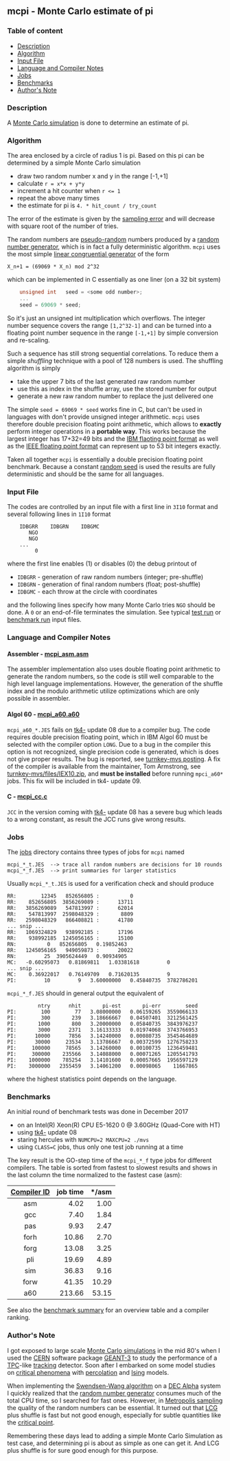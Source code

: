 ## mcpi - Monte Carlo estimate of pi

### Table of content

- [Description](#user-content-description)
- [Algorithm](#user-content-algorithm)
- [Input File](#user-content-ifile)
- [Language and Compiler Notes](#user-content-langcomp)
- [Jobs](#user-content-jobs)
- [Benchmarks](#user-content-benchmarks)
- [Author's Note](#user-content-anote)

### <a id="description">Description</a>
A [Monte Carlo simulation](https://en.wikipedia.org/wiki/Monte_Carlo_method)
is done to determine an estimate of pi.

### <a id="algorithm">Algorithm</a>
The area enclosed by a circle of radius 1 is pi. Based on this pi can
be determined by a simple Monte Carlo simulation
- draw two random number x and y in the range [-1,+1]
- calculate `r = x*x + y*y`
- increment a hit counter when `r <= 1`
- repeat the above many times
- the estimate for pi is `4. * hit_count / try_count`

The error of the estimate is given by the
[sampling error](https://en.wikipedia.org/wiki/Sampling_error)
and will decrease with square root of the number of tries.

The random numbers are
[pseudo-random](https://en.wikipedia.org/wiki/Pseudorandomness)
numbers produced by a
[random number generator](https://en.wikipedia.org/wiki/Pseudorandom_number_generator),
which is in fact a fully deterministic algorithm.
`mcpi` uses the most simple
[linear congruential generator](https://en.wikipedia.org/wiki/Linear_congruential_generator) of the form

    X_n+1 = (69069 * X_n) mod 2^32

which can be implemented in C essentially as one liner (on a 32 bit system)
``` c
    unsigned int   seed = <some odd number>;
    ...
    seed = 69069 * seed;
```
So it's just an unsigned int multiplication which overflows. The integer
number sequence covers the range `[1,2^32-1]` and can be turned into a
floating point number sequence in the range `[-1,+1]` by simple conversion
and re-scaling.

Such a sequence has still strong sequential correlations. To reduce them
a simple _shuffling_ technique with a pool of 128 numbers is used. The
shuffling algorithm is simply
- take the upper 7 bits of the last generated raw random number
- use this as index in the shuffle array, use the stored number for output
- generate a new raw random number to replace the just delivered one

The simple `seed = 69069 * seed` works fine in C, but can't be used in
languages with don't provide unsigned integer arithmetic. `mcpi` uses
therefore double precision floating point arithmetic, which allows to
**exactly** perform integer operations in a **portable way**. This works
because the largest integer has 17+32=49 bits and the
[IBM flaoting point format](https://en.wikipedia.org/wiki/IBM_Floating_Point_Architecture)
as well as the
[IEEE floating point format](https://en.wikipedia.org/wiki/IEEE_754)
can represent up to 53 bit integers exactly.

Taken all together `mcpi` is essentially a double precision floating point
benchmark. Because a constant
[random seed](https://en.wikipedia.org/wiki/Random_seed)
is used the results are fully deterministic and should be the same for
all languages.

### <a id="ifile">Input File</a>
The codes are controlled by an input file with a first line in `3I10` format
and several following lines in `1I10` format
```
    IDBGRR    IDBGRN    IDBGMC
       NGO
       NGO
    ...
         0
```

where the first line enables (1) or disables (0) the debug printout of
- `IDBGRR` - generation of raw random numbers (integer; pre-shuffle)
- `IDBGRN` - generation of final random numbers (float; post-shuffle)
- `IDBGMC` - each throw at the circle with coordinates

and the following lines specify how many Monte Carlo tries `NGO`
should be done. A `0` or an end-of-file terminates the simulation.
See typical [test run](mcpi_ctst.dat) or
[benchmark run](mcpi_cnat.dat) input files.

### <a id="langcomp">Language and Compiler Notes</a>

#### Assembler - [mcpi_asm.asm](mcpi_asm.asm)
The assembler implementation also uses double floating point arithmetic
to generate the random numbers, so the code is still well comparable to
the high level language implementations.
However, the generation of the shuffle index and the modulo arithmetic
utilize optimizations which are only possible in assembler.

#### Algol 60 - [mcpi_a60.a60](mcpi_a60.a60)
`mcpi_a60_*.JES` fails on [tk4-](http://wotho.ethz.ch/tk4-/)
update 08 due to a compiler bug.
The code requires double precision floating point, which in IBM Algol 60
must be selected with the compiler option `LONG`. Due to a bug in the
compiler this option is not recognized, single precision code is generated,
which is does not give proper results.
The bug is reported, see
[turnkey-mvs posting](https://groups.yahoo.com/neo/groups/turnkey-mvs/conversations/topics/10401).
A fix of the compiler is available from the maintainer, Tom Armstrong, see
[turnkey-mvs/files/IEX10.zip](https://groups.yahoo.com/neo/groups/turnkey-mvs/files/IEX10.zip), and **must be installed** before running `mpci_a60*` jobs. This
fix will be included in tk4- update 09.
  
#### C - [mcpi_cc.c](mcpi_cc.c)
`JCC` in the version coming with [tk4-](http://wotho.ethz.ch/tk4-/) update 08
has a severe bug which leads to a wrong constant, as result the JCC runs give
wrong results.

### <a id="jobs">Jobs</a>
The [jobs](../jobs) directory contains three types of jobs for `mcpi` named

    mcpi_*_t.JES  --> trace all random numbers are decisions for 10 rounds
    mcpi_*_f.JES  --> print summaries for larger statistics

Usually `mcpi_*_t.JES` is used for a verification check and should produce

    RR:        12345   852656805 :          0
    RR:    852656805  3856269089 :      13711
    RR:   3856269089   547813997 :      62014
    RR:    547813997  2598048329 :       8809
    RR:   2598048329   866408821 :      41780
    ... snip ...
    RR:   1069324829   938992185 :      17196
    RR:    938992185  1245056165 :      15100
    RN:          0   852656805   0.19852463
    RR:   1245056165   949059873 :      20022
    RN:         25  3905624449   0.90934905
    MC:   -0.60295073   0.81869811   1.03381618         0
    ... snip ...
    MC:    0.36922017   0.76149709   0.71620135         9
    PI:         10         9   3.60000000   0.45840735  3782786201
    
`mcpi_*_f.JES` should in general output the equivalent of

              ntry      nhit       pi-est       pi-err        seed
    PI:        100        77   3.08000000   0.06159265  3559066133
    PI:        300       239   3.18666667   0.04507401  3212561425
    PI:       1000       800   3.20000000   0.05840735  3843976237
    PI:       3000      2371   3.16133333   0.01974068  3743766953
    PI:      10000      7856   3.14240000   0.00080735  3545464689
    PI:      30000     23534   3.13786667   0.00372599  1276758233
    PI:     100000     78565   3.14260000   0.00100735  1236459481
    PI:     300000    235566   3.14088000   0.00071265  1205541793
    PI:    1000000    785254   3.14101600   0.00057665  1956597129
    PI:    3000000   2355459   3.14061200   0.00098065    11667865
    
where the highest statistics point depends on the language.

### <a id="benchmarks">Benchmarks</a>
An initial round of benchmark tests was done in December 2017
- on an Intel(R) Xeon(R) CPU E5-1620 0 @ 3.60GHz  (Quad-Core with HT)
- using [tk4-](http://wotho.ethz.ch/tk4-/) update 08
- staring hercules with `NUMCPU=2 MAXCPU=2 ./mvs`
- using `CLASS=C` jobs, thus only one test job running at a time

The key result is the GO-step time of the `mcpi_*_f` type jobs for different
compilers. The table is sorted from fastest to slowest results and shows
in the last column the time normalized to the fastest case (asm):

| [Compiler ID](../README_comp.md) | job time | */asm |
| :--: | -----: | ----: |
|  asm |   4.02 |  1.00 |
|  gcc |   7.40 |  1.84 |
|  pas |   9.93 |  2.47 |
| forh |  10.86 |  2.70 |
| forg |  13.08 |  3.25 |
|  pli |  19.69 |  4.89 |
|  sim |  36.83 |  9.16 |
| forw |  41.35 | 10.29 |
|  a60 | 213.66 | 53.15 |

See also the [benchmark summary](../README_bench.md) for an overview
table and a compiler ranking.

### <a id="anote">Author's Note</a>
I got exposed to large scale
[Monte Carlo simulations](https://en.wikipedia.org/wiki/Monte_Carlo_method)
in the mid 80's when I used the
[CERN](https://en.wikipedia.org/wiki/CERN) software package
[GEANT-3](https://en.wikipedia.org/wiki/GEANT-3) to study the performance of a
[TPC](https://en.wikipedia.org/wiki/Time_projection_chamber)-like
[tracking](https://en.wikipedia.org/wiki/Tracking_(particle_physics)) detector.
Soon after I embarked on some model studies on
[critical phenomena](https://en.wikipedia.org/wiki/Critical_phenomena) with
[percolation](https://en.wikipedia.org/wiki/Percolation_theory) and
[Ising](https://en.wikipedia.org/wiki/Ising_model) models.

When implementing the
[Swendsen-Wang algorithm](https://en.wikipedia.org/wiki/Swendsen–Wang_algorithm)
on a [DEC Alpha](https://en.wikipedia.org/wiki/DEC_Alpha) system I quickly
realized that the 
[random number generator](https://en.wikipedia.org/wiki/Pseudorandom_number_generator)
consumes much of the total CPU time, so I searched for fast ones. However, in
[Metropolis sampling](https://en.wikipedia.org/wiki/Metropolis–Hastings_algorithm) the quality of the random numbers can be essential.
It turned out that
[LCG](https://en.wikipedia.org/wiki/Linear_congruential_generator)
plus shuffle is fast but not good enough, especially
for subtle quantities like the
[critical point](https://en.wikipedia.org/wiki/Critical_point_(thermodynamics)).

Remembering these days lead to adding a simple Monte Carlo Simulation as
test case, and determining pi is about as simple as one can get it. And
LCG plus shuffle is for sure good enough for this purpose.
